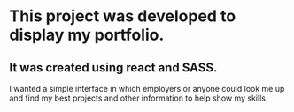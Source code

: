 # This project was developed to display my portfolio.

## It was created using react and SASS.

I wanted a simple interface in which employers or anyone could look me up and find my best projects and other information to help show my skills.
